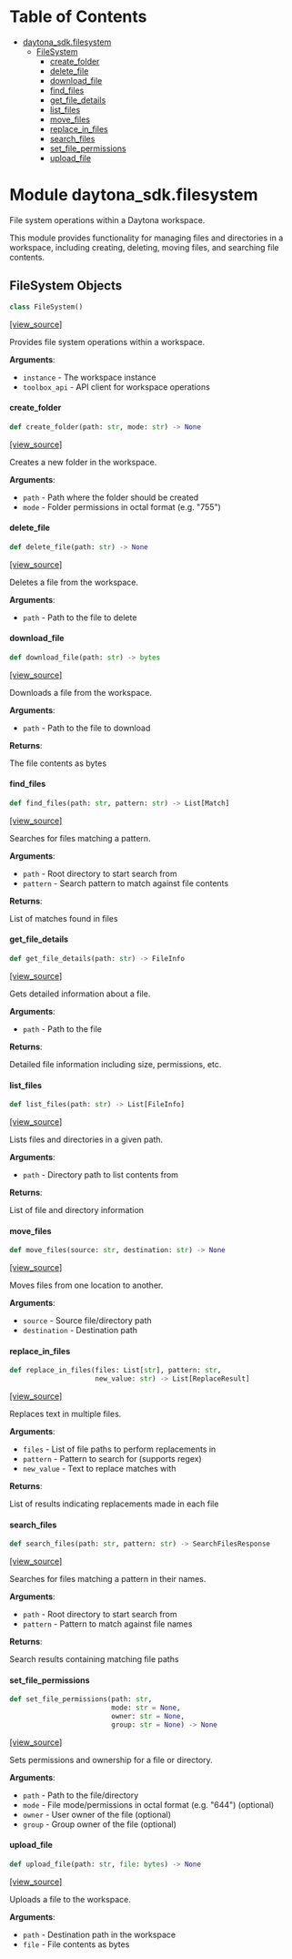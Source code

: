 # Table of Contents

* [daytona\_sdk.filesystem](#daytona_sdk.filesystem)
  * [FileSystem](#daytona_sdk.filesystem.FileSystem)
    * [create\_folder](#daytona_sdk.filesystem.FileSystem.create_folder)
    * [delete\_file](#daytona_sdk.filesystem.FileSystem.delete_file)
    * [download\_file](#daytona_sdk.filesystem.FileSystem.download_file)
    * [find\_files](#daytona_sdk.filesystem.FileSystem.find_files)
    * [get\_file\_details](#daytona_sdk.filesystem.FileSystem.get_file_details)
    * [list\_files](#daytona_sdk.filesystem.FileSystem.list_files)
    * [move\_files](#daytona_sdk.filesystem.FileSystem.move_files)
    * [replace\_in\_files](#daytona_sdk.filesystem.FileSystem.replace_in_files)
    * [search\_files](#daytona_sdk.filesystem.FileSystem.search_files)
    * [set\_file\_permissions](#daytona_sdk.filesystem.FileSystem.set_file_permissions)
    * [upload\_file](#daytona_sdk.filesystem.FileSystem.upload_file)

<a id="daytona_sdk.filesystem"></a>

# Module daytona\_sdk.filesystem

File system operations within a Daytona workspace.

This module provides functionality for managing files and directories in a workspace,
including creating, deleting, moving files, and searching file contents.

<a id="daytona_sdk.filesystem.FileSystem"></a>

## FileSystem Objects

```python
class FileSystem()
```

[[view_source]](https://github.com/daytonaio/daytona-client/blob/b45168f061cd6be86cb18d4f6da11d28c59292bf/packages/python/src/daytona_sdk/filesystem.py#L20)

Provides file system operations within a workspace.

**Arguments**:

- `instance` - The workspace instance
- `toolbox_api` - API client for workspace operations

<a id="daytona_sdk.filesystem.FileSystem.create_folder"></a>

#### create\_folder

```python
def create_folder(path: str, mode: str) -> None
```

[[view_source]](https://github.com/daytonaio/daytona-client/blob/b45168f061cd6be86cb18d4f6da11d28c59292bf/packages/python/src/daytona_sdk/filesystem.py#L32)

Creates a new folder in the workspace.

**Arguments**:

- `path` - Path where the folder should be created
- `mode` - Folder permissions in octal format (e.g. "755")

<a id="daytona_sdk.filesystem.FileSystem.delete_file"></a>

#### delete\_file

```python
def delete_file(path: str) -> None
```

[[view_source]](https://github.com/daytonaio/daytona-client/blob/b45168f061cd6be86cb18d4f6da11d28c59292bf/packages/python/src/daytona_sdk/filesystem.py#L43)

Deletes a file from the workspace.

**Arguments**:

- `path` - Path to the file to delete

<a id="daytona_sdk.filesystem.FileSystem.download_file"></a>

#### download\_file

```python
def download_file(path: str) -> bytes
```

[[view_source]](https://github.com/daytonaio/daytona-client/blob/b45168f061cd6be86cb18d4f6da11d28c59292bf/packages/python/src/daytona_sdk/filesystem.py#L53)

Downloads a file from the workspace.

**Arguments**:

- `path` - Path to the file to download
  

**Returns**:

  The file contents as bytes

<a id="daytona_sdk.filesystem.FileSystem.find_files"></a>

#### find\_files

```python
def find_files(path: str, pattern: str) -> List[Match]
```

[[view_source]](https://github.com/daytonaio/daytona-client/blob/b45168f061cd6be86cb18d4f6da11d28c59292bf/packages/python/src/daytona_sdk/filesystem.py#L66)

Searches for files matching a pattern.

**Arguments**:

- `path` - Root directory to start search from
- `pattern` - Search pattern to match against file contents
  

**Returns**:

  List of matches found in files

<a id="daytona_sdk.filesystem.FileSystem.get_file_details"></a>

#### get\_file\_details

```python
def get_file_details(path: str) -> FileInfo
```

[[view_source]](https://github.com/daytonaio/daytona-client/blob/b45168f061cd6be86cb18d4f6da11d28c59292bf/packages/python/src/daytona_sdk/filesystem.py#L80)

Gets detailed information about a file.

**Arguments**:

- `path` - Path to the file
  

**Returns**:

  Detailed file information including size, permissions, etc.

<a id="daytona_sdk.filesystem.FileSystem.list_files"></a>

#### list\_files

```python
def list_files(path: str) -> List[FileInfo]
```

[[view_source]](https://github.com/daytonaio/daytona-client/blob/b45168f061cd6be86cb18d4f6da11d28c59292bf/packages/python/src/daytona_sdk/filesystem.py#L93)

Lists files and directories in a given path.

**Arguments**:

- `path` - Directory path to list contents from
  

**Returns**:

  List of file and directory information

<a id="daytona_sdk.filesystem.FileSystem.move_files"></a>

#### move\_files

```python
def move_files(source: str, destination: str) -> None
```

[[view_source]](https://github.com/daytonaio/daytona-client/blob/b45168f061cd6be86cb18d4f6da11d28c59292bf/packages/python/src/daytona_sdk/filesystem.py#L106)

Moves files from one location to another.

**Arguments**:

- `source` - Source file/directory path
- `destination` - Destination path

<a id="daytona_sdk.filesystem.FileSystem.replace_in_files"></a>

#### replace\_in\_files

```python
def replace_in_files(files: List[str], pattern: str,
                     new_value: str) -> List[ReplaceResult]
```

[[view_source]](https://github.com/daytonaio/daytona-client/blob/b45168f061cd6be86cb18d4f6da11d28c59292bf/packages/python/src/daytona_sdk/filesystem.py#L120)

Replaces text in multiple files.

**Arguments**:

- `files` - List of file paths to perform replacements in
- `pattern` - Pattern to search for (supports regex)
- `new_value` - Text to replace matches with
  

**Returns**:

  List of results indicating replacements made in each file

<a id="daytona_sdk.filesystem.FileSystem.search_files"></a>

#### search\_files

```python
def search_files(path: str, pattern: str) -> SearchFilesResponse
```

[[view_source]](https://github.com/daytonaio/daytona-client/blob/b45168f061cd6be86cb18d4f6da11d28c59292bf/packages/python/src/daytona_sdk/filesystem.py#L141)

Searches for files matching a pattern in their names.

**Arguments**:

- `path` - Root directory to start search from
- `pattern` - Pattern to match against file names
  

**Returns**:

  Search results containing matching file paths

<a id="daytona_sdk.filesystem.FileSystem.set_file_permissions"></a>

#### set\_file\_permissions

```python
def set_file_permissions(path: str,
                         mode: str = None,
                         owner: str = None,
                         group: str = None) -> None
```

[[view_source]](https://github.com/daytonaio/daytona-client/blob/b45168f061cd6be86cb18d4f6da11d28c59292bf/packages/python/src/daytona_sdk/filesystem.py#L155)

Sets permissions and ownership for a file or directory.

**Arguments**:

- `path` - Path to the file/directory
- `mode` - File mode/permissions in octal format (e.g. "644") (optional)
- `owner` - User owner of the file (optional)
- `group` - Group owner of the file (optional)

<a id="daytona_sdk.filesystem.FileSystem.upload_file"></a>

#### upload\_file

```python
def upload_file(path: str, file: bytes) -> None
```

[[view_source]](https://github.com/daytonaio/daytona-client/blob/b45168f061cd6be86cb18d4f6da11d28c59292bf/packages/python/src/daytona_sdk/filesystem.py#L175)

Uploads a file to the workspace.

**Arguments**:

- `path` - Destination path in the workspace
- `file` - File contents as bytes

